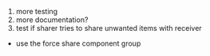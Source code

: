 1. more testing
2. more documentation?
3. test if sharer tries to share unwanted items with receiver
  - use the force share component group